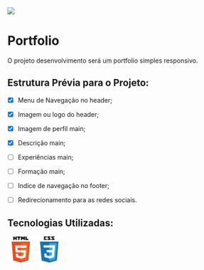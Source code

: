 <img src="http://img.shields.io/static/v1?label=STATUS&message=EM%20DESENVOLVIMENTO&color=GREEN&style=for-the-badge"/>
<h1>Portfolio</h1>

O projeto desenvolvimento será um portfolio simples responsivo.

## Estrutura Prévia para o Projeto:

- [x] Menu de Navegação no header;

- [x] Imagem ou logo do header;

- [x] Imagem de perfil main;

- [x] Descrição main;

- [ ] Experiências main;

- [ ] Formação main;

- [ ] Indice de navegação no footer;

- [ ] Redirecionamento para as redes sociais.

## Tecnologias Utilizadas:

<a href="https://www.w3schools.com/html/default.asp" target="_blank" >
<img src="https://raw.githubusercontent.com/devicons/devicon/master/icons/html5/html5-original-wordmark.svg" alt="html5" width="60" height="60"/></a>

<a href="https://www.w3schools.com/css/" target="_blank" >
<img src="https://raw.githubusercontent.com/devicons/devicon/master/icons/css3/css3-original-wordmark.svg" alt="css3" width="60" height="60"/> </a>
